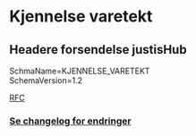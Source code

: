 # Kjennelse varetekt

## Headere forsendelse justisHub
SchmaName=KJENNELSE_VARETEKT  
SchemaVersion=1.2

[RFC](../../../rfc/MessageName-header.md)

### [Se changelog for endringer](./changelog.md)
